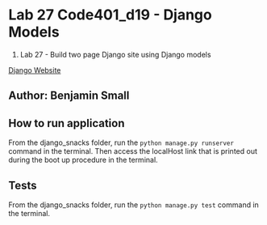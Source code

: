 # Lab 27 Code401_d19 - Django Models

1. Lab 27 - Build two page Django site using Django models

[Django Website]()

## Author: Benjamin Small

## How to run application

From the django_snacks folder, run the `python manage.py runserver` command in the terminal. Then access the localHost link that is printed out during the boot up procedure in the terminal.

## Tests

From the django_snacks folder, run the `python manage.py test` command in the terminal.